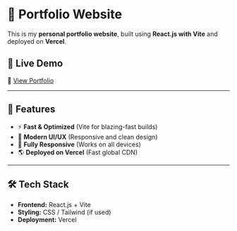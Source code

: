# 🚀 Portfolio Website

This is my **personal portfolio website**, built using **React.js with Vite** and deployed on **Vercel**.

## 🌟 Live Demo
🔗 [View Portfolio](https://portfolio-dineshds-projects.vercel.app/) 

---

## 📌 Features
- ⚡ **Fast & Optimized** (Vite for blazing-fast builds)
- 🎨 **Modern UI/UX** (Responsive and clean design)
- 📱 **Fully Responsive** (Works on all devices)
- 🌎 **Deployed on Vercel** (Fast global CDN)

---

## 🛠️ Tech Stack
- **Frontend:** React.js + Vite
- **Styling:** CSS / Tailwind (if used)
- **Deployment:** Vercel
